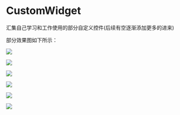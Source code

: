 # CustomWidget
汇集自己学习和工作使用的部分自定义控件(后续有空逐渐添加更多的进来)

部分效果图如下所示：

![](http://i.imgur.com/EASv3x5.png)

![](http://i.imgur.com/G4qS4ED.png)

![](http://i.imgur.com/Sj9gLnS.png)

![](http://i.imgur.com/g6H5zqr.png)

![](http://i.imgur.com/B2st9z1.png)

![](http://i.imgur.com/xLslBAh.png)